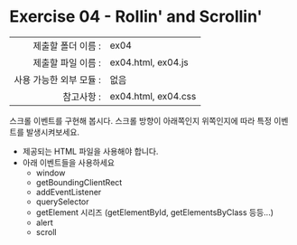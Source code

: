 # Exercise 04 - Rollin' and Scrollin'

|                      |                      |
| --------------------:| -------------------- |
|   제출할 폴더 이름 :     |  ex04                |
|   제출할 파일 이름 :     |  ex04.html, ex04.js |
|   사용 가능한 외부 모듈 : |  없음                 |
|   참고사항 :           |  ex04.html, ex04.css |

스크롤 이벤트를 구현해 봅시다.
스크롤 방향이 아래쪽인지 위쪽인지에 따라 특정 이벤트를 발생시켜보세요.

+ 제공되는 HTML 파일을 사용해야 합니다.
+ 아래 이벤트들을 사용하세요
  + window
  + getBoundingClientRect
  + addEventListener
  + querySelector
  + getElement 시리즈 (getElementById, getElementsByClass 등등...)
  + alert
  + scroll

